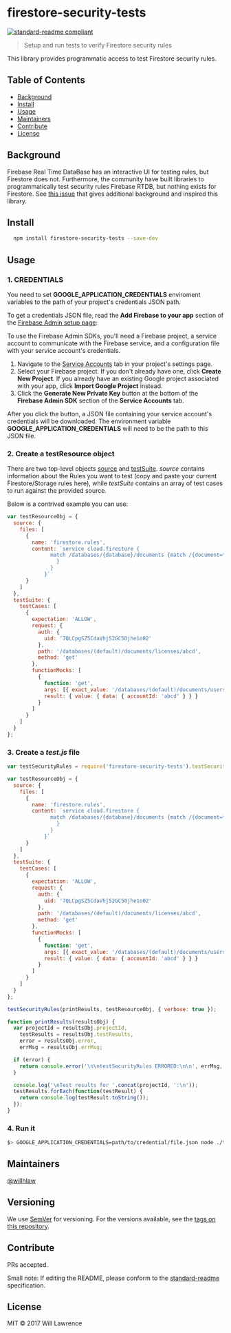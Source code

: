 # firestore-security-tests

[![standard-readme compliant](https://img.shields.io/badge/standard--readme-OK-green.svg?style=flat-square)](https://github.com/RichardLitt/standard-readme)

> Setup and run tests to verify Firestore security rules

This library provides programmatic access to test Firestore security rules.

## Table of Contents

* [Background](#background)
* [Install](#install)
* [Usage](#usage)
* [Maintainers](#maintainers)
* [Contribute](#contribute)
* [License](#license)

## Background

Firebase Real Time DataBase has an interactive UI for testing rules, but Firestore does not. Furthermore, the community have built libraries to programmatically test security rules Firebase RTDB, but nothing exists for Firestore. See [this issue](https://github.com/firebase/bolt/issues/216) that gives additional background and inspired this library.

## Install

```sh
  npm install firestore-security-tests --save-dev
```

## Usage

### 1. CREDENTIALS

You need to set **GOOGLE_APPLICATION_CREDENTIALS** enviroment variables to the path of your project's credentials JSON path.

To get a credentials JSON file, read the **Add Firebase to your app** section of the [Firebase Admin setup page](https://firebase.google.com/docs/admin/setup):

To use the Firebase Admin SDKs, you'll need a Firebase project, a service account to communicate with the Firebase service, and a configuration file with your service account's credentials.

1. Navigate to the [Service Accounts](https://console.firebase.google.com/project/_/settings/serviceaccounts/adminsdk) tab in your project's settings page.
1. Select your Firebase project. If you don't already have one, click **Create New Project**. If you already have an existing Google project associated with your app, click **Import Google Project** instead.
1. Click the **Generate New Private Key** button at the bottom of the **Firebase Admin SDK** section of the **Service Accounts** tab.

After you click the button, a JSON file containing your service account's credentials will be downloaded. The environment variable **GOOGLE_APPLICATION_CREDENTIALS** will need to be the path to this JSON file.

### 2. Create a testResource object

There are two top-level objects [source](https://www.any-api.com/googleapis_com/firebaserules/docs/Definitions/Source) and [testSuite](https://www.any-api.com/googleapis_com/firebaserules/docs/Definitions/TestSuite). _source_ contains information about the Rules you want to test (copy and paste your current Firestore/Storage rules here), while _testSuite_ contains an array of test cases to run against the provided source.

Below is a contrived example you can use:

```js
var testResourceObj = {
  source: {
    files: [
      {
        name: 'firestore.rules',
        content: `service cloud.firestore {
              match /databases/{database}/documents {match /{document=**} {allow read: if request.auth.uid != '7QLCpgSZ5CdaVhj52GC50jhe1o02-INVALID' allow write: if false
                }
              }
            }`
      }
    ]
  },
  testSuite: {
    testCases: [
      {
        expectation: 'ALLOW',
        request: {
          auth: {
            uid: '7QLCpgSZ5CdaVhj52GC50jhe1o02'
          },
          path: '/databases/(default)/documents/licenses/abcd',
          method: 'get'
        },
        functionMocks: [
          {
            function: 'get',
            args: [{ exact_value: '/databases/(default)/documents/users/123' }],
            result: { value: { data: { accountId: 'abcd' } } }
          }
        ]
      }
    ]
  }
};
```

### 3. Create a _test.js_ file

```js
var testSecurityRules = require('firestore-security-tests').testSecurityRules;

var testResourceObj = {
  source: {
    files: [
      {
        name: 'firestore.rules',
        content: `service cloud.firestore {
              match /databases/{database}/documents {match /{document=**} {allow read: if request.auth.uid != '7QLCpgSZ5CdaVhj52GC50jhe1o02-INVALID' allow write: if false
                }
              }
            }`
      }
    ]
  },
  testSuite: {
    testCases: [
      {
        expectation: 'ALLOW',
        request: {
          auth: {
            uid: '7QLCpgSZ5CdaVhj52GC50jhe1o02'
          },
          path: '/databases/(default)/documents/licenses/abcd',
          method: 'get'
        },
        functionMocks: [
          {
            function: 'get',
            args: [{ exact_value: '/databases/(default)/documents/users/123' }],
            result: { value: { data: { accountId: 'abcd' } } }
          }
        ]
      }
    ]
  }
};

testSecurityRules(printResults, testResourceObj, { verbose: true });

function printResults(resultsObj) {
  var projectId = resultsObj.projectId,
    testResults = resultsObj.testResults,
    error = resultsObj.error,
    errMsg = resultsObj.errMsg;

  if (error) {
    return console.error('\n\ntestSecurityRules ERRORED:\n\n', errMsg, error);
  }

  console.log('\nTest results for '.concat(projectId, ':\n'));
  testResults.forEach(function(testResult) {
    return console.log(testResult.toString());
  });
}
```

### 4. Run it

```sh
$> GOOGLE_APPLICATION_CREDENTIALS=path/to/credential/file.json node ./test.js
```

## Maintainers

[@willhlaw](https://github.com/willhlaw)

## Versioning

We use [SemVer](http://semver.org/) for versioning. For the versions available, see the [tags on this repository](https://github.com/willhlaw/firestore-security-rules/tags).

## Contribute

PRs accepted.

Small note: If editing the README, please conform to the [standard-readme](https://github.com/RichardLitt/standard-readme) specification.

## License

MIT © 2017 Will Lawrence
